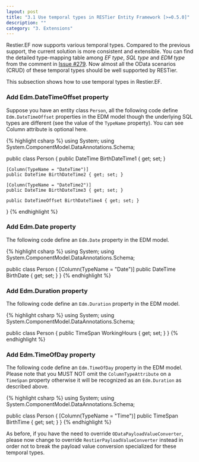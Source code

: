 ```yaml
---
layout: post
title: "3.1 Use temporal types in RESTier Entity Framework [>=0.5.0]"
description: ""
category: "3. Extensions"
---
```


Restier.EF now supports various temporal types. Compared to the previous support, the current solution is more consistent and extensible. You can find the detailed type-mapping table among *EF type*, *SQL type* and *EDM type* from the comment in [Issue #279](https://github.com/OData/RESTier/pull/279). Now almost all the OData scenarios (CRUD) of these temporal types should be well supported by RESTier.

This subsection shows how to use temporal types in Restier.EF.

### Add Edm.DateTimeOffset property
Suppose you have an entity class `Person`, all the following code define `Edm.DateTimeOffset` properties in the EDM model though the underlying SQL types are different (see the value of the `TypeName` property). You can see Column attribute is optional here.

{% highlight csharp %}
using System;
using System.ComponentModel.DataAnnotations.Schema;

public class Person
{
    public DateTime BirthDateTime1 { get; set; }

    [Column(TypeName = "DateTime")]
    public DateTime BirthDateTime2 { get; set; }

    [Column(TypeName = "DateTime2")]
    public DateTime BirthDateTime3 { get; set; }

    public DateTimeOffset BirthDateTime4 { get; set; }
}
{% endhighlight %}

### Add Edm.Date property
The following code define an `Edm.Date` property in the EDM model.

{% highlight csharp %}
using System;
using System.ComponentModel.DataAnnotations.Schema;

public class Person
{
    [Column(TypeName = "Date")]
    public DateTime BirthDate { get; set; }
}
{% endhighlight %}

### Add Edm.Duration property
The following code define an `Edm.Duration` property in the EDM model.

{% highlight csharp %}
using System;
using System.ComponentModel.DataAnnotations.Schema;

public class Person
{
    public TimeSpan WorkingHours { get; set; }
}
{% endhighlight %}

### Add Edm.TimeOfDay property
The following code define an `Edm.TimeOfDay` property in the EDM model. Please note that you MUST NOT omit the `ColumnTypeAttribute` on a `TimeSpan` property otherwise it will be recognized as an `Edm.Duration` as described above.

{% highlight csharp %}
using System;
using System.ComponentModel.DataAnnotations.Schema;

public class Person
{
    [Column(TypeName = "Time")]
    public TimeSpan BirthTime { get; set; }
}
{% endhighlight %}

As before, if you have the need to override `ODataPayloadValueConverter`, please now change to override `RestierPayloadValueConverter` instead in order not to break the payload value conversion specialized for these temporal types.
